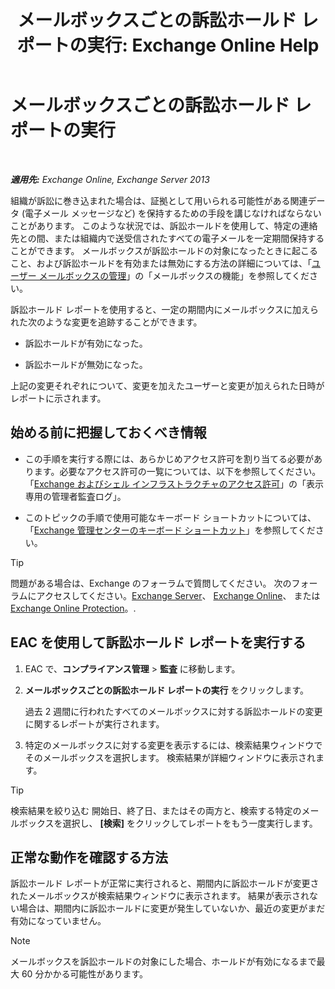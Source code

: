 ﻿---
title: 'メールボックスごとの訴訟ホールド レポートの実行: Exchange Online Help'
TOCTitle: メールボックスごとの訴訟ホールド レポートの実行
ms:assetid: 98c46226-2f48-42c6-a741-34bb5944f519
ms:mtpsurl: https://technet.microsoft.com/ja-jp/library/JJ150542(v=EXCHG.150)
ms:contentKeyID: 48269832
ms.date: 05/22/2018
mtps_version: v=EXCHG.150
ms.translationtype: HT
---

# メールボックスごとの訴訟ホールド レポートの実行

 

_**適用先:** Exchange Online, Exchange Server 2013_

組織が訴訟に巻き込まれた場合は、証拠として用いられる可能性がある関連データ (電子メール メッセージなど) を保持するための手段を講じなければならないことがあります。 このような状況では、訴訟ホールドを使用して、特定の連絡先との間、または組織内で送受信されたすべての電子メールを一定期間保持することができます。 メールボックスが訴訟ホールドの対象になったときに起こること、および訴訟ホールドを有効または無効にする方法の詳細については、「[ユーザー メールボックスの管理](manage-user-mailboxes-exchange-2013-help.md)」の「メールボックスの機能」を参照してください。

訴訟ホールド レポートを使用すると、一定の期間内にメールボックスに加えられた次のような変更を追跡することができます。

  - 訴訟ホールドが有効になった。

  - 訴訟ホールドが無効になった。

上記の変更それぞれについて、変更を加えたユーザーと変更が加えられた日時がレポートに示されます。

## 始める前に把握しておくべき情報

  - この手順を実行する際には、あらかじめアクセス許可を割り当てる必要があります。必要なアクセス許可の一覧については、以下を参照してください。「[Exchange およびシェル インフラストラクチャのアクセス許可](exchange-and-shell-infrastructure-permissions-exchange-2013-help.md)」の「表示専用の管理者監査ログ」。

  - このトピックの手順で使用可能なキーボード ショートカットについては、「[Exchange 管理センターのキーボード ショートカット](keyboard-shortcuts-in-the-exchange-admin-center-exchange-online-protection-help.md)」を参照してください。


> [!TIP]
> 問題がある場合は、Exchange のフォーラムで質問してください。 次のフォーラムにアクセスしてください。<A href="https://go.microsoft.com/fwlink/p/?linkid=60612">Exchange Server</A>、 <A href="https://go.microsoft.com/fwlink/p/?linkid=267542">Exchange Online</A>、 または <A href="https://go.microsoft.com/fwlink/p/?linkid=285351">Exchange Online Protection</A>。.



## EAC を使用して訴訟ホールド レポートを実行する

1.  EAC で、<strong>コンプライアンス管理</strong> \> <strong>監査</strong> に移動します。

2.  <strong>メールボックスごとの訴訟ホールド レポートの実行</strong> をクリックします。
    
    過去 2 週間に行われたすべてのメールボックスに対する訴訟ホールドの変更に関するレポートが実行されます。

3.  特定のメールボックスに対する変更を表示するには、検索結果ウィンドウでそのメールボックスを選択します。 検索結果が詳細ウィンドウに表示されます。


> [!TIP]
> 検索結果を絞り込む 開始日、終了日、またはその両方と、検索する特定のメールボックスを選択し、 <STRONG>[検索]</STRONG> をクリックしてレポートをもう一度実行します。



## 正常な動作を確認する方法

訴訟ホールド レポートが正常に実行されると、期間内に訴訟ホールドが変更されたメールボックスが検索結果ウィンドウに表示されます。 結果が表示されない場合は、期間内に訴訟ホールドに変更が発生していないか、最近の変更がまだ有効になっていません。


> [!NOTE]
> メールボックスを訴訟ホールドの対象にした場合、ホールドが有効になるまで最大 60 分かかる可能性があります。


